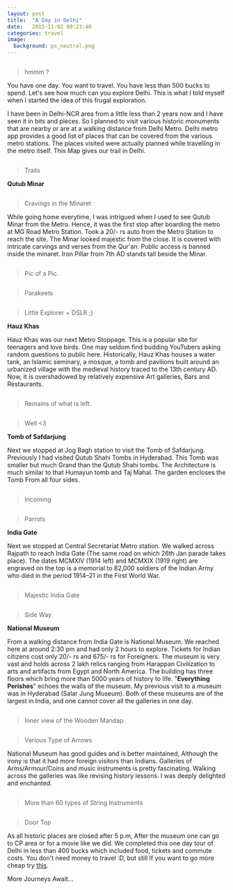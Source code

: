```yaml
---
layout: post
title:  "A Day in Delhi"
date:   2015-11-02 00:23:40
categories: travel
image:
  background: ps_neutral.png
---
```

<img src="http://i.imgur.com/x5fTcj5.jpg" alt="">

>hmmm ?

You have one day. You want to travel. You have less than 500 bucks to spend. Let's see how much can you explore Delhi. This is what I told myself when I started the idea of this frugal exploration.

I have been in Delhi-NCR area from a little less than 2 years now and I have seen it in bits and pieces. So I planned to visit various historic monuments that are nearby or are at a walking distance from Delhi Metro. Delhi metro app provides a good list of places that can be covered from the various metro stations. The places visited were actually planned while travelling in the metro itself. This Map gives our trail in Delhi.

<img src="http://i.imgur.com/UZ2Tdx5.png" alt="">

>Trails

**Qutub Minar**

<img src="http://i.imgur.com/6sxg2pM.jpg" alt="">

>Cravings in the Minaret

 While going home everytime, I was intrigued when I used to see Qutub Minar from the Metro. Hence, it was the first stop after boarding the metro at MG Road Metro Station.
Took a 20/- rs auto from the Metro Station to reach the site. The Minar looked majestic from the close. It is covered with intricate carvings and verses from the Qur'an. Public access is banned inside the minaret. Iron Pillar from 7th AD stands tall beside the Minar.

<img src="http://i.imgur.com/XMrlwR4.jpg" alt="">

>Pic of a Pic.

<img src="http://i.imgur.com/jvqLNjo.jpg" alt="">

>Parakeets

<img src="http://i.imgur.com/kWeUKmE.jpg" alt="">

>Little Explorer + DSLR ;)

**Hauz Khas** 

Hauz Khas was our next Metro Stoppage. This is a popular site for teenagers and love birds. One may seldom find budding YouTubers asking random questions to public here. Historically, Hauz Khas houses a water tank, an Islamic seminary, a mosque, a tomb and pavilions built around an urbanized village with the medieval history traced to the 13th century AD. Now, it is overshadowed by relatively expensive Art galleries, Bars and Restaurants.

<img src="http://i.imgur.com/w399071.jpg" alt="">

>Remains of what is left.

<img src="http://i.imgur.com/sEAel8s.jpg" alt="">

> Well <3

**Tomb of Safdarjung**

Next we stopped at Jog Bagh station to visit the Tomb of Safdarjung. Previously I had visited Qutub Shahi Tombs in Hyderabad. This Tomb was smaller but much Grand than the Qutub Shahi tombs. The Architecture is much similar to that Humayun tomb and Taj Mahal. The garden encloses the Tomb From all four sides.

<img src="http://i.imgur.com/pB1SS2w.jpg" alt="">

>Incoming

<img src="http://i.imgur.com/ZPmDByp.jpg" alt="">

>Parrots

**India Gate**

Next we stopped at Central Secretariat Metro station. We walked across Rajpath to reach India Gate (The same road on which 26th Jan parade takes place). The dates MCMXIV (1914 left) and MCMXIX (1919 right) are engraved on the top is a memorial to 82,000 soldiers of the Indian Army who died in the period 1914–21 in the First World War.

<img src="http://i.imgur.com/MyRvREW.jpg" alt="">

>Majestic India Gate

<img src="http://i.imgur.com/poH2HxQ.jpg" alt="">

>Side Way

**National Museum**

From a walking distance from India Gate is National Museum. We reached here at around 2:30 pm and had only 2 hours to explore. Tickets for Indian citizens cost only 20/- rs and 675/- rs for Foreigners. The museum is very vast and holds across 2 lakh relics ranging from Harappan Civilization to arts and artifacts from Egypt and North America. The building has three floors which bring more than 5000 years of history to life. "**Everything Perishes**" echoes the walls of the museum. My previous visit to a museum was in Hyderabad (Salar Jung Museum). Both of these museums are of the largest in India, and one cannot cover all the galleries in one day. 

<img src="http://i.imgur.com/0lCQex9.jpg" alt="">

>Inner view of the Wooden Mandap

<img src="http://i.imgur.com/C7fRb7d.jpg" alt="">

>Various Type of Arrows

National Museum has good guides and is better maintained, Although the irony is that it had more foreign visitors than Indians. Galleries of Arms/Armour/Coins and music instruments is pretty fascinating. Walking across the galleries was like revising history lessons. I was deeply delighted and enchanted.

<img src="http://i.imgur.com/EJvVWAa.jpg" alt="">

>More than 60 types of String Instruments

<img src="http://i.imgur.com/CmPN98J.jpg" alt="">

>Door Top

As all historic places are closed after 5 p.m, After the museum one can go to CP area or for a movie like we did. We completed this one day tour of Delhi in less than 400 bucks which included food, tickets and commute costs. You don't need money to travel :D, but still If you want to go more cheap try <a href="http://www.delhitourism.gov.in/delhitourism/tour_packages/city_sight.jsp">this</a>.

More Journeys Await...
